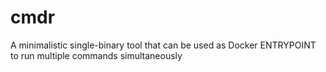# cmdr
A minimalistic single-binary tool that can be used as Docker ENTRYPOINT to run multiple commands simultaneously
